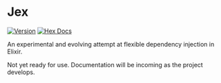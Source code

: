 # Jex

[![Version](https://img.shields.io/hexpm/v/jex.svg)](https://hex.pm/packages/jex)
[![Hex Docs](https://img.shields.io/badge/hex-docs-lightgreen.svg)](https://hexdocs.pm/jex/)

An experimental and evolving attempt at flexible dependency injection in Elixir.

Not yet ready for use. Documentation will be incoming as the project develops.
